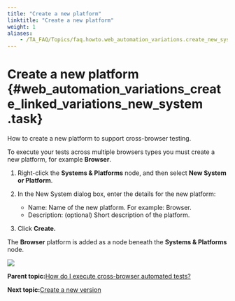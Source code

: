 ```yaml
--- 
title: "Create a new platform"
linktitle: "Create a new platform"
weight: 1
aliases: 
    - /TA_FAQ/Topics/faq.howto.web_automation_variations.create_new_system.html
---
```

# Create a new platform {#web_automation_variations_create_linked_variations_new_system .task}

How to create a new platform to support cross-browser testing.

To execute your tests across multiple browsers types you must create a new platform, for example **Browser**.

1.  Right-click the **Systems & Platforms** node, and then select **New System or Platform**.

2.  In the New System dialog box, enter the details for the new platform:

    -   Name: Name of the new platform. For example: Browser.
    -   Description: \(optional\) Short description of the platform.
3.  Click **Create.**


The **Browser** platform is added as a node beneath the **Systems & Platforms** node.

![](../../TA_Automation/Images/web_automation_new_system.png)

**Parent topic:**[How do I execute cross-browser automated tests?](../../TA_FAQ/Topics/faq.howto.web_automation_variations.html)

**Next topic:**[Create a new version](../../TA_FAQ/Topics/faq.howto.web_automation_variations.create_new_version.html)

